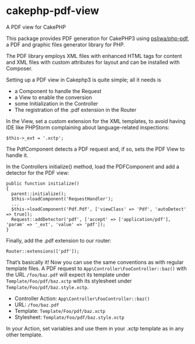 # cakephp-pdf-view
A PDF view for CakePHP

This package provides PDF generation for CakePHP3 using [psliwa/php-pdf](https://packagist.org/packages/psliwa/php-pdf), a PDF and graphic files generator library for PHP.

The PDF library employs XML files with enhanced HTML tags for content and XML files with custom attributes for layout and can be installed with Composer.

Setting up a PDF view in Cakephp3 is quite simple; all it needs is

* a Component to handle the Request
* a View to enable the conversion
* some Initialization in the Controller
* The registration of the .pdf extension in the Router

In the View, set a custom extension for the XML templates, to avoid having IDE like PHPStorm complaining about language-related inspections:

    $this->_ext = '.xctp';

The PdfComponent detects a PDF request and, if so, sets the PDF View to handle it.

In the Controllers initialize() method, load the PDFComponent and add a detector for the PDF view:

    public function initialize()
    {
      parent::initialize();
      $this->loadComponent('RequestHandler');
      ...
      $this->loadComponent('Pdf.Pdf', ['viewClass' => 'Pdf', 'autoDetect' => true]);
      Request::addDetector('pdf', ['accept' => ['application/pdf'], 'param' => '_ext', 'value' => 'pdf']);
    }

Finally, add the .pdf extension to our router:

    Router::extensions(['pdf']);

That’s basically it! Now you can use the same conventions as with regular template files. A PDF request to `App\Controller\FooController::baz()` with the URL `/foo/baz.pdf` will expect its template under `Template/Foo/pdf/baz.xctp` with its stylesheet under `Template/Foo/pdf/baz.style.xctp`.

* Controller Action: `App\Controller\FooController::baz()`
* URL: `/foo/baz.pdf`
* Template: `Template/Foo/pdf/baz.xctp`
* Stylesheet: `Template/Foo/pdf/baz.style.xctp`

In your Action, set variables and use them in your .xctp template as in any other template.
